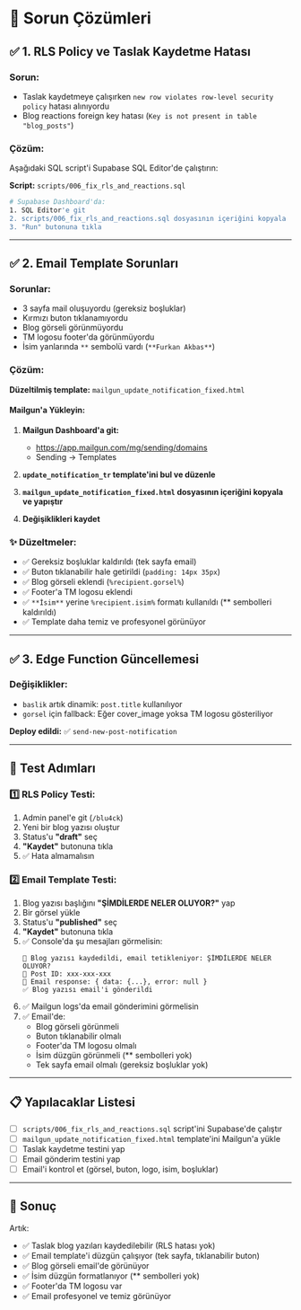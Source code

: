 # 🚨 Sorun Çözümleri

## ✅ **1. RLS Policy ve Taslak Kaydetme Hatası**

### Sorun:
- Taslak kaydetmeye çalışırken `new row violates row-level security policy` hatası alınıyordu
- Blog reactions foreign key hatası (`Key is not present in table "blog_posts"`)

### Çözüm:
Aşağıdaki SQL script'i Supabase SQL Editor'de çalıştırın:

**Script:** `scripts/006_fix_rls_and_reactions.sql`

```bash
# Supabase Dashboard'da:
1. SQL Editor'e git
2. scripts/006_fix_rls_and_reactions.sql dosyasının içeriğini kopyala
3. "Run" butonuna tıkla
```

---

## ✅ **2. Email Template Sorunları**

### Sorunlar:
- 3 sayfa mail oluşuyordu (gereksiz boşluklar)
- Kırmızı buton tıklanamıyordu
- Blog görseli görünmüyordu
- TM logosu footer'da görünmüyordu
- İsim yanlarında `**` sembolü vardı (`**Furkan Akbas**`)

### Çözüm:
**Düzeltilmiş template:** `mailgun_update_notification_fixed.html`

#### Mailgun'a Yükleyin:

1. **Mailgun Dashboard'a git:**
   - https://app.mailgun.com/mg/sending/domains
   - Sending → Templates

2. **`update_notification_tr` template'ini bul ve düzenle**

3. **`mailgun_update_notification_fixed.html` dosyasının içeriğini kopyala ve yapıştır**

4. **Değişiklikleri kaydet**

### ✨ Düzeltmeler:
- ✅ Gereksiz boşluklar kaldırıldı (tek sayfa email)
- ✅ Buton tıklanabilir hale getirildi (`padding: 14px 35px`)
- ✅ Blog görseli eklendi (`%recipient.gorsel%`)
- ✅ Footer'a TM logosu eklendi
- ✅ `**İsim**` yerine `%recipient.isim%` formatı kullanıldı (** sembolleri kaldırıldı)
- ✅ Template daha temiz ve profesyonel görünüyor

---

## ✅ **3. Edge Function Güncellemesi**

### Değişiklikler:
- `baslik` artık dinamik: `post.title` kullanılıyor
- `gorsel` için fallback: Eğer cover_image yoksa TM logosu gösteriliyor

**Deploy edildi:** ✅ `send-new-post-notification`

---

## 🧪 **Test Adımları**

### 1️⃣ RLS Policy Testi:
1. Admin panel'e git (`/blu4ck`)
2. Yeni bir blog yazısı oluştur
3. Status'u **"draft"** seç
4. **"Kaydet"** butonuna tıkla
5. ✅ Hata almamalısın

### 2️⃣ Email Template Testi:
1. Blog yazısı başlığını **"ŞİMDİLERDE NELER OLUYOR?"** yap
2. Bir görsel yükle
3. Status'u **"published"** seç
4. **"Kaydet"** butonuna tıkla
5. ✅ Console'da şu mesajları görmelisin:
   ```
   📧 Blog yazısı kaydedildi, email tetikleniyor: ŞİMDİLERDE NELER OLUYOR?
   📧 Post ID: xxx-xxx-xxx
   📧 Email response: { data: {...}, error: null }
   ✅ Blog yazısı email'i gönderildi
   ```
6. ✅ Mailgun logs'da email gönderimini görmelisin
7. ✅ Email'de:
   - Blog görseli görünmeli
   - Buton tıklanabilir olmalı
   - Footer'da TM logosu olmalı
   - İsim düzgün görünmeli (** sembolleri yok)
   - Tek sayfa email olmalı (gereksiz boşluklar yok)

---

## 📋 **Yapılacaklar Listesi**

- [ ] `scripts/006_fix_rls_and_reactions.sql` script'ini Supabase'de çalıştır
- [ ] `mailgun_update_notification_fixed.html` template'ini Mailgun'a yükle
- [ ] Taslak kaydetme testini yap
- [ ] Email gönderim testini yap
- [ ] Email'i kontrol et (görsel, buton, logo, isim, boşluklar)

---

## 🎯 **Sonuç**

Artık:
- ✅ Taslak blog yazıları kaydedilebilir (RLS hatası yok)
- ✅ Email template'i düzgün çalışıyor (tek sayfa, tıklanabilir buton)
- ✅ Blog görseli email'de görünüyor
- ✅ İsim düzgün formatlanıyor (** sembolleri yok)
- ✅ Footer'da TM logosu var
- ✅ Email profesyonel ve temiz görünüyor

